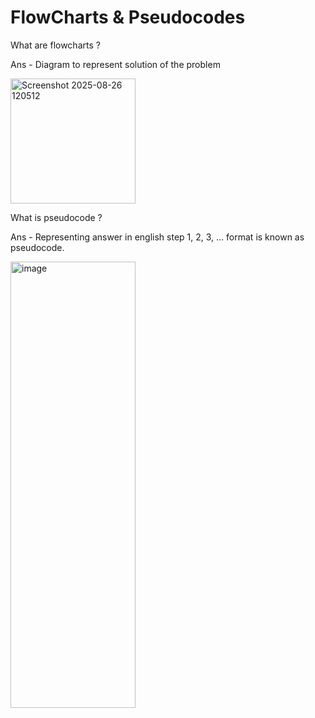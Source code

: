 # FlowCharts & Pseudocodes

What are flowcharts ?

Ans - Diagram to represent solution of the problem

<img width="200" alt="Screenshot 2025-08-26 120512" src="https://github.com/user-attachments/assets/cf4f5148-ba51-4cae-8679-09aa54423100" />

What is pseudocode ?

Ans - Representing answer in english step 1, 2, 3, ... format is known as pseudocode.

<img width="200" height="714" alt="image" src="https://github.com/user-attachments/assets/b571fe04-45a9-40cc-8356-ba026f91b4cd" />

